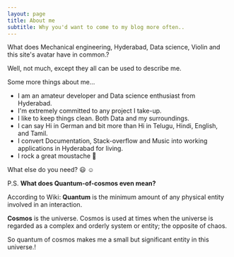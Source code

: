 ```yaml
---
layout: page
title: About me
subtitle: Why you'd want to come to my blog more often..
---
```


What does Mechanical engineering, Hyderabad, Data science, Violin and this site's avatar have in common.?

Well, not much, except they all can be used to describe me.

Some more things about me...

- I am an amateur developer and Data science enthusiast from Hyderabad.
- I'm extremely committed to any project I take-up.
- I like to keep things clean. Both Data and my surroundings.
- I can say Hi in German and bit more than Hi in Telugu, Hindi, English, and Tamil.
- I convert Documentation, Stack-overflow and Music into working applications in Hyderabad for living.
- I rock a great moustache  :man:


What else do you need? :smiley: :relaxed:

P.S. **What does Quantum-of-cosmos even mean?**

According to Wiki:
**Quantum** is the minimum amount of any physical entity involved in an interaction.

**Cosmos** is the universe. Cosmos is used at times when the universe is regarded as a complex and orderly system or entity; the opposite of chaos.

So quantum of cosmos makes me a small but significant entity in this universe.!
<!-- TODO D3 about abiliies  -->
